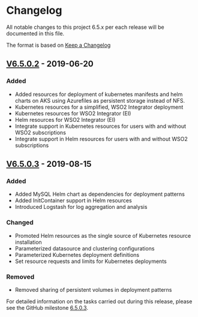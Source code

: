 # Changelog
All notable changes to this project 6.5.x per each release will be documented in this file.

The format is based on [Keep a Changelog](https://keepachangelog.com/en/1.0.0/)

## [V6.5.0.2] - 2019-06-20

### Added
- Added resources for deployment of kubernetes manifests and helm charts on AKS using Azurefiles as persistent storage instead of NFS.
- Kubernetes resources for a simplified, WSO2 Integrator deployment
- Kubernetes resources for WSO2 Integrator (EI) 
- Helm resources for WSO2 Integrator (EI)
- Integrate support in Kubernetes resources for users with and without WSO2 subscriptions
- Integrate support in Helm resources for users with and without WSO2 subscriptions

[v6.5.0.2]: https://github.com/wso2/kubernetes-ei/compare/v6.5.0.1...v6.5.0.2

## [V6.5.0.3] - 2019-08-15

### Added
- Added MySQL Helm chart as dependencies for deployment patterns
- Added InitContainer support in Helm resources
- Introduced Logstash for log aggregation and analysis

### Changed
- Promoted Helm resources as the single source of Kubernetes resource installation
- Parameterized datasource and clustering configurations
- Parameterized Kubernetes deployment definitions
- Set resource requests and limits for Kubernetes deployments

### Removed
- Removed sharing of persistent volumes in deployment patterns

[v6.5.0.3]: https://github.com/wso2/kubernetes-ei/compare/v6.5.0.2...v6.5.0.3

For detailed information on the tasks carried out during this release, please see the GitHub milestone [6.5.0.3](https://github.com/wso2/kubernetes-ei/milestone/5).

